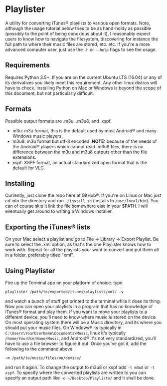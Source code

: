 # Playlister

A utility for converting iTunes® playlists to various open formats. Note, although the usage tutorial
below tries to be as hand-holdy as possible (possibly to the point of being obnoxious about it), I
reasonably expect users to know how to navigate the filesystem, discovering for instance the full
path to where their music files are stored, etc. etc. If you're a more advanced computer user, just
use the `-h` or `--help` flags to see the usage.

## Requirements

Requires Python 3.5+. If you are on the current Ubuntu LTS (16.04) or any of its derivatives you
likely meet this requirement. Any other linux distros will have to check. Installing Python on
Mac or Windows is beyond the scope of this document, but not particularly difficult.

## Formats

Possible output formats are .m3u, .m3u8, and .xspf.

* m3u: m3u format, this is the default used by most Android® and many Windows music players.
* m3u8: m3u format but utf-8 encoded. **NOTE:** because of the needs of the Android® players which
cannot read .m3u8 files, there is no difference between the m3u and m3u8 outputs other than the
file extensions.
* xspf: XSPF format, an actual standardized open format that is the default for VLC.

## Installing

Currently, just clone the repo here at GitHub®. If you're on Linux or Mac just cd into the directory and run `./install.sh` (installs to `/usr/local/bin`). You can of course skip it link the file somewhere else in your $PATH. I will eventually get around to writing a Windows installer.

## Exporting the iTunes® lists

On your Mac select a playlist and go to File -> Library -> Export Playlist. Be sure to select the
.xml option, as that's the one Playlister knows how to work with. Repeat for all the playlists your
want to convert and put them all in a folder, preferably titled "xml".

## Using Playlister

Fire up the Terminal app on your platform of choice. 
type

`playlister /path/to/exported/itunes/playlists/xml/ -v`

and watch a bunch of stuff get printed to the terminal while it does its thing. Now you can open
your playlists in a program that has no knowledge of iTunes® format and play them. If you want to
move your playlists to a different device, you'll need to know where music is stored on the device.
On most operating system there will be a Music directory, and its where you should put your music
files. On Windows® its typically in `C:\Users\YourUserName\Documents\Music`, linux it's typically
`/home/YourUserName/Music`, and Android® it's not very standardized, you'll have to use a file
browser to figure it out. Once you've got it, add the following to the command above

`-m /path/to/music/files/on/device/`

and run it again. To change the output to m3u8 or xspf add `-t m3u8` or `-t xspf`. To specify where
the converted playlists are written to you can specify an output path like `-o ~/Desktop/Playlists/`
and it shall be done.
